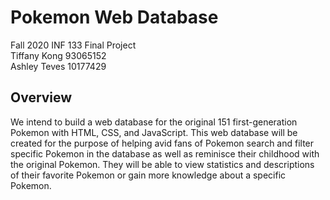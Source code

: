 # Pokemon Web Database
Fall 2020 INF 133 Final Project
<br>
Tiffany Kong 93065152
<br>
Ashley Teves 10177429

## Overview
We intend to build a web database for the original 151 first-generation Pokemon with HTML, CSS, and JavaScript. This web database will be created for the purpose of helping avid fans of Pokemon search and filter specific Pokemon in the database as well as reminisce their childhood with the original Pokemon. They will be able to view statistics and descriptions of their favorite Pokemon or gain more knowledge about a specific Pokemon.

